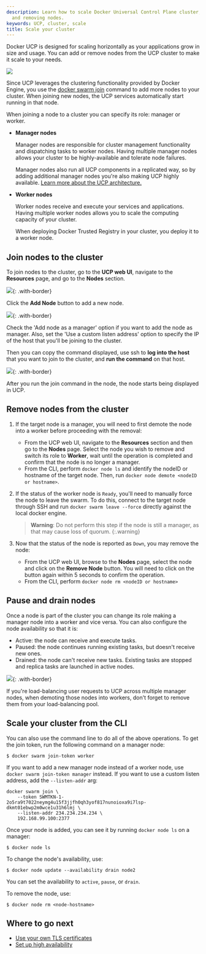 ```yaml
---
description: Learn how to scale Docker Universal Control Plane cluster, by adding
  and removing nodes.
keywords: UCP, cluster, scale
title: Scale your cluster
---
```


Docker UCP is designed for scaling horizontally as your applications grow in
size and usage. You can add or remove nodes from the UCP cluster to make it
scale to your needs.

![](../../images/scale-your-cluster-0.svg)

Since UCP leverages the clustering functionality provided by Docker Engine,
you use the [docker swarm join](/engine/swarm/swarm-tutorial/add-nodes.md)
command to add more nodes to your cluster. When joining new nodes, the UCP
services automatically start running in that node.

When joining a node to a cluster you can specify its role: manager or worker.

* **Manager nodes**

    Manager nodes are responsible for cluster management functionality and
    dispatching tasks to worker nodes. Having multiple manager nodes allows
    your cluster to be highly-available and tolerate node failures.

    Manager nodes also run all UCP components in a replicated way, so by adding
    additional manager nodes you're also making UCP highly available.
    [Learn more about the UCP architecture.](../../architecture.md)

* **Worker nodes**

    Worker nodes receive and execute your services and applications. Having
    multiple worker nodes allows you to scale the computing capacity of your
    cluster.

    When deploying Docker Trusted Registry in your cluster, you deploy it to a
    worker node.


## Join nodes to the cluster

To join nodes to the cluster, go to the **UCP web UI**, navigate to
the **Resources** page, and go to the **Nodes** section.

![](../../images/scale-your-cluster-1.png){: .with-border}

Click the **Add Node** button to add a new node.

![](../../../../../images/try-ddc-3.png){: .with-border}

Check the 'Add node as a manager' option if you want to add the node as manager.
Also, set the 'Use a custom listen address' option to specify the IP of the
host that you'll be joining to the cluster.

Then you can copy the command displayed, use ssh to **log into the host** that
you want to join to the cluster, and **run the command** on that host.

![](../../images/scale-your-cluster-2.png){: .with-border}

After you run the join command in the node, the node starts being displayed
in UCP.

## Remove nodes from the cluster

1. If the target node is a manager, you will need to first demote the node into
   a worker before proceeding with the removal:
   * From the UCP web UI, navigate to the **Resources** section and then go to
   the **Nodes** page. Select the node you wish to remove and switch its role
   to **Worker**, wait until the operation is completed and confirm that the
   node is no longer a manager.
   * From the CLI, perform `docker node ls` and identify the nodeID or hostname
   of the target node. Then, run `docker node demote <nodeID or hostname>`.

2. If the status of the worker node is `Ready`, you'll need to manually force
   the node to leave the swarm. To do this, connect to the target node through
   SSH and run `docker swarm leave --force` directly against the local docker
   engine.

   >**Warning**:
   >Do not perform this step if the node is still a manager, as
   >that may cause loss of quorum.
   {:.warning}

3. Now that the status of the node is reported as `Down`, you may remove the
   node:
	* From the UCP web UI, browse to the **Nodes** page, select the node and
	click on the **Remove Node** button. You will need to click on the button
	again within 5 seconds to confirm the operation.
	* From the CLI, perform `docker node rm <nodeID or hostname>`

## Pause and drain nodes

Once a node is part of the cluster you can change its role making a manager
node into a worker and vice versa. You can also configure the node availability
so that it is:

* Active: the node can receive and execute tasks.
* Paused: the node continues running existing tasks, but doesn't receive new ones.
* Drained: the node can't receive new tasks. Existing tasks are stopped and
replica tasks are launched in active nodes.

![](../../images/scale-your-cluster-3.png){: .with-border}

If you're load-balancing user requests to UCP across multiple manager nodes,
when demoting those nodes into workers, don't forget to remove them from your
load-balancing pool.

## Scale your cluster from the CLI

You can also use the command line to do all of the above operations. To get the
join token, run the following command on a manager node:

```none
$ docker swarm join-token worker
```

If you want to add a new manager node instead of a worker node, use
`docker swarm join-token manager` instead. If you want to use a custom listen
address, add the `--listen-addr` arg:

```none
docker swarm join \
    --token SWMTKN-1-2o5ra9t7022neymg4u15f3jjfh0qh3yof817nunoioxa9i7lsp-dkmt01ebwp2m0wce1u31h6lmj \
    --listen-addr 234.234.234.234 \
    192.168.99.100:2377
```

Once your node is added, you can see it by running `docker node ls` on a manager:

```none
$ docker node ls
```

To change the node's availability, use:

```
$ docker node update --availability drain node2
```

You can set the availability to `active`, `pause`, or `drain`.

To remove the node, use:

```
$ docker node rm <node-hostname>
```

## Where to go next

* [Use your own TLS certificates](use-your-own-tls-certificates.md)
* [Set up high availability](set-up-high-availability.md)
